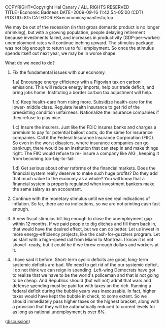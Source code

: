 COPYRIGHT=Copyright Hal Canary / ALL RIGHTS RESERVED
TITLE=Economic Badness
DATE=2009-09-16 11:42:54-05:00 (CDT)
POSTID=815
CATEGORIES=economics;manifesto;top

We may be out of the recession (in that gross domestic product is no longer
shrinking), but with a growing population, people delaying retirement because
investments failed, and increases in productivity (GDP-per-worker) unemployment
rates will continue inching upward. The stimulus package was not big enough to
return us to full employment. So once the stimulus spends itself out next year,
we may be in worse shape.

What do we need to do?

1.  Fix the fundamental issues with our economy.

    1.a) Encourage energy efficiency with a Pigovian tax on carbon emissions. This
    will reduce energy imports, help our trade deficit, and bring jobs home.
    Instituting a border carbon tax adjustment will help.

    1.b) Keep health-care from rising more. Subsidize health-care for the lower-
    middle class. Regulate health insurance to get rid of the preexisting condition
    unfairness. Nationalize the insurance companies if they refuse to play nice.

    1.c) Insure the insurers. Just like the FDIC insures banks and charges a
    premium to pay for potential bailout costs, do the same for insurance
    companies. Call it the Federal Insurance Insurance Corporation (FIIC). So even
    in the worst disasters, where insurance companies can go bankrupt, there would
    be an institution that can step in and make things right. The FIIC would refuse
    to re- insure a company like AIG , keeping it from becoming too-big-to-fail.

    1.d) Get serious about other reforms of the financial markets. Does the
    financial system really deserve to make such huge profits? Do they add that
    much value to the economy as a whole? You will know that a financial system is
    properly regulated when investment bankers make the same salary as an
    accountant.

2.  Continue with the monetary stimulus until we see real indications of
    inflation. So far, there are no indications, so we are not printing cash fast
    enough.

3.  A new fiscal stimulus bill big enough to close the unemployment gap within
    12 months. If we paid people to dig ditches and fill them back in, that would
    have the desired effect, but we can do better. Let us invest in more
    energy-efficiency projects, like the cash-for-guzzlers program. Let us start
    with a high-speed rail from Miami to Montréal. I know it is not shovel- ready,
    but it could be if we threw enough dollars and workers at it.

4.  I have said it before: Short-term cyclic deficits are good, long-term
    systemic deficits are bad. We need to get rid of the our systemic deficit. I do
    not think we can reign in spending. Left-wing Democrats have got to realize
    that we have to be the world's policeman and that is not going to be cheap. And
    Republics should (but will not) admit that wars and defense spending must be
    paid for with taxes on the rich. Running a federal deficit during the bubble
    years was inexcusable. In fact, higher taxes would have kept the bubble in
    check, to some extent. So we should immediately pass higher taxes on the
    highest bracket, along with a provision that they will be automatically reduced
    to current levels for as long as national unemployment is over 6%.

([discussion](http://hwc.livejournal.com/99099.html))
